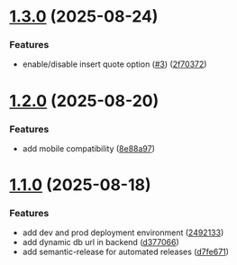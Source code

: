 # [1.3.0](https://github.com/rexwithluv/mongo-verba/compare/v1.2.0...v1.3.0) (2025-08-24)


### Features

* enable/disable insert quote option ([#3](https://github.com/rexwithluv/mongo-verba/issues/3)) ([2f70372](https://github.com/rexwithluv/mongo-verba/commit/2f70372cb6c04eabb06293f4fa19ed38f993d0b9))

# [1.2.0](https://github.com/rexwithluv/mongo-verba/compare/v1.1.0...v1.2.0) (2025-08-20)


### Features

* add mobile compatibility ([8e88a97](https://github.com/rexwithluv/mongo-verba/commit/8e88a9773f2fea4fdc98aa24d0fa2b7c9c4a9d1f))

# [1.1.0](https://github.com/rexwithluv/mongo-verba/compare/v1.0.0...v1.1.0) (2025-08-18)


### Features

* add dev and prod deployment environment ([2492133](https://github.com/rexwithluv/mongo-verba/commit/24921334e619cd154842d5cd9ae6f6c343195a4b))
* add dynamic db url in backend ([d377066](https://github.com/rexwithluv/mongo-verba/commit/d3770663630841d5c900d4c8f106e84f277a474c))
* add semantic-release for automated releases ([d7fe671](https://github.com/rexwithluv/mongo-verba/commit/d7fe67137acf97518aebed3ef54f0bc40700abd5))
